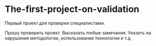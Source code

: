# The-first-project-on-validation
Первый проект для проверки специалистами.

Прошу проверить проект. Высказать любые замечания. Указать на нарушения методологии, использования технологии и т.д.
